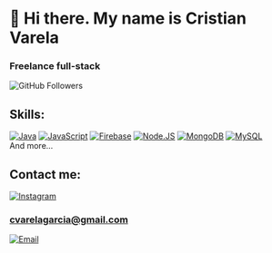 # 👋 Hi there. My name is Cristian Varela

### Freelance full-stack

![GitHub Followers](https://img.shields.io/github/followers/VarelaCristianFacundo?style=social)

## Skills:
[![Java](https://img.shields.io/badge/Java-007396?style=for-the-badge&logo=java&logoColor=white&labelColor=101010)]()
[![JavaScript](https://img.shields.io/badge/JavaScript-F7DF1E?style=for-the-badge&logo=javascript&logoColor=white&labelColor=101010)]()
[![Firebase](https://img.shields.io/badge/Firebase-FFCA28?style=for-the-badge&logo=firebase&logoColor=white&labelColor=101010)]()
[![Node.JS](https://img.shields.io/badge/Node.JS-339933?style=for-the-badge&logo=node.js&logoColor=white&labelColor=101010)]()
[![MongoDB](https://img.shields.io/badge/MongoDB-47A248?style=for-the-badge&logo=mongodb&logoColor=white&labelColor=101010)]()
[![MySQL](https://img.shields.io/badge/MySQL-4479A1?style=for-the-badge&logo=mysql&logoColor=white&labelColor=101010)]()
</br>
And more...


## Contact me:

[![Instagram](https://img.shields.io/badge/Instagram-@facundovare-E4405F?style=for-the-badge&logo=instagram&logoColor=white&labelColor=101010)](https://www.instagram.com/facundovare/)

### cvarelagarcia@gmail.com
[![Email](https://img.shields.io/badge/English-varelacristian.com-72ae2d?style=for-the-badge&logo=gmail&logoColor=white&labelColor=101010)](https://cvarelagarcia.com/contact)
